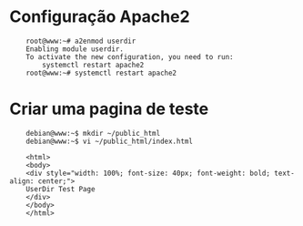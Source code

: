 # Configuração Apache2

        root@www:~# a2enmod userdir
        Enabling module userdir.
        To activate the new configuration, you need to run:
            systemctl restart apache2
        root@www:~# systemctl restart apache2

# Criar uma pagina de teste 

        debian@www:~$ mkdir ~/public_html
        debian@www:~$ vi ~/public_html/index.html
        
        <html>
        <body>
        <div style="width: 100%; font-size: 40px; font-weight: bold; text-align: center;">
        UserDir Test Page
        </div>
        </body>
        </html>